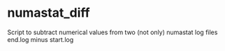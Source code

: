 # numastat_diff
Script to subtract numerical values from two (not only) numastat log files end.log minus start.log

